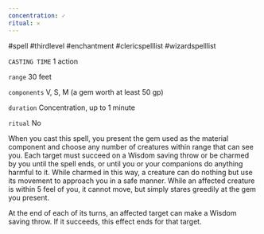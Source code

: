 ```yaml
---
concentration: ✓
ritual: 𐄂
---
```

#spell #thirdlevel #enchantment #clericspelllist #wizardspelllist

`CASTING TIME`
1 action

`range`
30 feet

`components`
V, S, M (a gem worth at least 50 gp)

`duration`
Concentration, up to 1 minute

`ritual`
No

When you cast this spell, you present the gem used as the material component and choose any number of creatures within range that can see you. Each target must succeed on a Wisdom saving throw or be charmed by you until the spell ends, or until you or your companions do anything harmful to it. While charmed in this way, a creature can do nothing but use its movement to approach you in a safe manner. While an affected creature is within 5 feel of you, it cannot move, but simply stares greedily at the gem you present.

At the end of each of its turns, an affected target can make a Wisdom saving throw. If it succeeds, this effect ends for that target.
